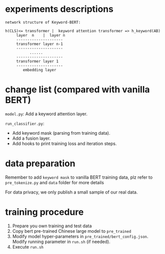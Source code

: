 # experiments descriptions
```
network structure of Keyword-BERT:

h(CLS)<= transformer |  keyword attention transformer => h_keyword(AB)
  	 layer  n    |  layer n
  	 ---------------------
  	 transformer layer n-1
  	 ---------------------
  	       ......
  	 ---------------------
  	 transformer layer 1
  	 ---------------------
  	    embedding layer
```

# change list (compared with vanilla BERT)
`model.py`: Add a keyword attention layer.

`run_classifier.py`: 
  * Add keyword mask (parsing from training data). 
  * Add a fusion layer. 
  * Add hooks to print training loss and 
iteration steps.

# data preparation
Remember to add `keyword mask` to vanilla BERT training data, plz refer to `pre_tokenize.py` and
 `data` folder for more details

For data privacy, we only publish a small sample of our real data.

# training procedure
1. Prepare you own training and test data
2. Copy bert pre-trained Chinese large model to `pre_trained`
3. Modify model hyper-parameters in `pre_trained/bert_config.json`. 
Modify running parameter in `run.sh` (if needed). 
4. Execute `run.sh`

